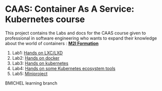 # CAAS: Container As A Service: Kubernetes course

This project contains the Labs and docs for the CAAS course given to professional in software engineering who wants to expand their knowledge about the world of containers : [**M2I Formation**](https://www.m2iformation.fr/)

1. Lab1: [Hands on LXC/LXD](docs/lab1.md)
2. Lab2: [Hands on docker](docs/lab2.md)
3. Lab3: [Hands on kubernetes](docs/lab3.md)
4. Lab4: [Hands on some Kubernetes ecosystem tools](docs/lab4.md)
5. Lab5: [Miniproject](docs/miniprojcet.md)

BMICHEL learning branch
